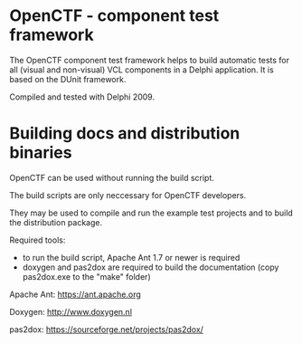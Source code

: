 # OpenCTF - component test framework

The OpenCTF component test framework helps to build automatic tests for all (visual and non-visual) VCL components in a Delphi application. It is based on the DUnit framework.

Compiled and tested with Delphi 2009.

# Building docs and distribution binaries # 

OpenCTF can be used without running the build script.

The build scripts are only neccessary for OpenCTF developers.

They may be used to compile and run the example test projects
and to build the distribution package.

Required tools:

- to run the build script, Apache Ant 1.7 or newer is required
- doxygen and pas2dox are required to build the documentation (copy pas2dox.exe to the "make" folder)

Apache Ant: 
https://ant.apache.org

Doxygen:
http://www.doxygen.nl

pas2dox:
https://sourceforge.net/projects/pas2dox/
